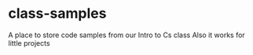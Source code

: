 # class-samples
A place to store code samples from our Intro to Cs class
 Also it works for little projects
